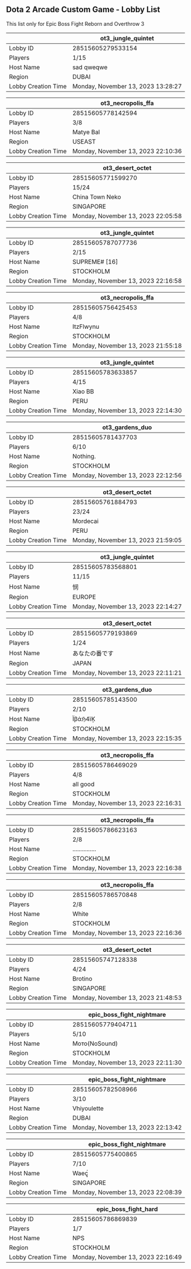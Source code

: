 ## Dota 2 Arcade Custom Game - Lobby List

This list only for Epic Boss Fight Reborn and Overthrow 3

|  | ot3_jungle_quintet |
| ------ | ------ |
| Lobby ID | 28515605279533154 |
| Players | 1/15 |
| Host Name | sad qweqwe |
| Region | DUBAI |
| Lobby Creation Time | Monday, November 13, 2023 13:28:27 |


|  | ot3_necropolis_ffa |
| ------ | ------ |
| Lobby ID | 28515605778142594 |
| Players | 3/8 |
| Host Name | Matye Bal |
| Region | USEAST |
| Lobby Creation Time | Monday, November 13, 2023 22:10:36 |


|  | ot3_desert_octet |
| ------ | ------ |
| Lobby ID | 28515605771599270 |
| Players | 15/24 |
| Host Name | China Town Neko |
| Region | SINGAPORE |
| Lobby Creation Time | Monday, November 13, 2023 22:05:58 |


|  | ot3_jungle_quintet |
| ------ | ------ |
| Lobby ID | 28515605787077736 |
| Players | 2/15 |
| Host Name | SUPREME# [16] |
| Region | STOCKHOLM |
| Lobby Creation Time | Monday, November 13, 2023 22:16:58 |


|  | ot3_necropolis_ffa |
| ------ | ------ |
| Lobby ID | 28515605756425453 |
| Players | 4/8 |
| Host Name | ItzFlwynu |
| Region | STOCKHOLM |
| Lobby Creation Time | Monday, November 13, 2023 21:55:18 |


|  | ot3_jungle_quintet |
| ------ | ------ |
| Lobby ID | 28515605783633857 |
| Players | 4/15 |
| Host Name | Xiao BB |
| Region | PERU |
| Lobby Creation Time | Monday, November 13, 2023 22:14:30 |


|  | ot3_gardens_duo |
| ------ | ------ |
| Lobby ID | 28515605781437703 |
| Players | 6/10 |
| Host Name | Nothing. |
| Region | STOCKHOLM |
| Lobby Creation Time | Monday, November 13, 2023 22:12:56 |


|  | ot3_desert_octet |
| ------ | ------ |
| Lobby ID | 28515605761884793 |
| Players | 23/24 |
| Host Name | Mordecai |
| Region | PERU |
| Lobby Creation Time | Monday, November 13, 2023 21:59:05 |


|  | ot3_jungle_quintet |
| ------ | ------ |
| Lobby ID | 28515605783568801 |
| Players | 11/15 |
| Host Name | 悯 |
| Region | EUROPE |
| Lobby Creation Time | Monday, November 13, 2023 22:14:27 |


|  | ot3_desert_octet |
| ------ | ------ |
| Lobby ID | 28515605779193869 |
| Players | 1/24 |
| Host Name | あなたの番です |
| Region | JAPAN |
| Lobby Creation Time | Monday, November 13, 2023 22:11:21 |


|  | ot3_gardens_duo |
| ------ | ------ |
| Lobby ID | 28515605785143500 |
| Players | 2/10 |
| Host Name | Ïβάℌ4ïĶ |
| Region | STOCKHOLM |
| Lobby Creation Time | Monday, November 13, 2023 22:15:35 |


|  | ot3_necropolis_ffa |
| ------ | ------ |
| Lobby ID | 28515605786469029 |
| Players | 4/8 |
| Host Name | all good |
| Region | STOCKHOLM |
| Lobby Creation Time | Monday, November 13, 2023 22:16:31 |


|  | ot3_necropolis_ffa |
| ------ | ------ |
| Lobby ID | 28515605786623163 |
| Players | 2/8 |
| Host Name | ............... |
| Region | STOCKHOLM |
| Lobby Creation Time | Monday, November 13, 2023 22:16:38 |


|  | ot3_necropolis_ffa |
| ------ | ------ |
| Lobby ID | 28515605786570848 |
| Players | 2/8 |
| Host Name | White |
| Region | STOCKHOLM |
| Lobby Creation Time | Monday, November 13, 2023 22:16:36 |


|  | ot3_desert_octet |
| ------ | ------ |
| Lobby ID | 28515605747128338 |
| Players | 4/24 |
| Host Name | Brotino |
| Region | SINGAPORE |
| Lobby Creation Time | Monday, November 13, 2023 21:48:53 |


|  | epic_boss_fight_nightmare |
| ------ | ------ |
| Lobby ID | 28515605779404711 |
| Players | 5/10 |
| Host Name | Мото(NoSound) |
| Region | STOCKHOLM |
| Lobby Creation Time | Monday, November 13, 2023 22:11:30 |


|  | epic_boss_fight_nightmare |
| ------ | ------ |
| Lobby ID | 28515605782508966 |
| Players | 3/10 |
| Host Name | Vhiyoulette |
| Region | DUBAI |
| Lobby Creation Time | Monday, November 13, 2023 22:13:42 |


|  | epic_boss_fight_nightmare |
| ------ | ------ |
| Lobby ID | 28515605775400865 |
| Players | 7/10 |
| Host Name | Waecู่ |
| Region | SINGAPORE |
| Lobby Creation Time | Monday, November 13, 2023 22:08:39 |


|  | epic_boss_fight_hard |
| ------ | ------ |
| Lobby ID | 28515605786869839 |
| Players | 1/7 |
| Host Name | NPS |
| Region | STOCKHOLM |
| Lobby Creation Time | Monday, November 13, 2023 22:16:49 |


